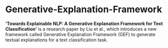 # Generative-Explanation-Framework
**'Towards Explainable NLP: A Generative Explanation Framework for Text Classification'** is a research paper by Liu et al., which introduces a new framework called Generative Explanation Framework (GEF) to generate textual explanations for a text classification task. 
